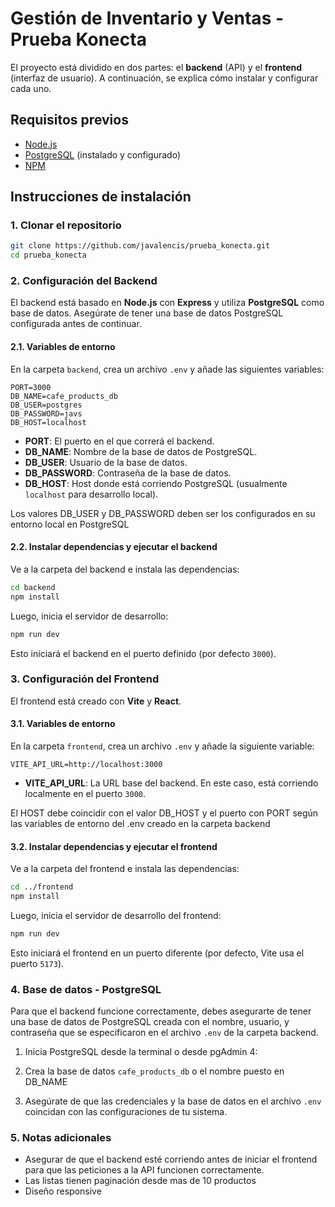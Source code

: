# Gestión de Inventario y Ventas - Prueba Konecta

El proyecto está dividido en dos partes: el **backend** (API) y el **frontend** (interfaz de usuario). A continuación, se explica cómo instalar y configurar cada uno.

## Requisitos previos

- [Node.js](https://nodejs.org/) 
- [PostgreSQL](https://www.postgresql.org/) (instalado y configurado)
- [NPM](https://www.npmjs.com/)

## Instrucciones de instalación

### 1. Clonar el repositorio

```bash
git clone https://github.com/javalencis/prueba_konecta.git
cd prueba_konecta
```

### 2. Configuración del Backend

El backend está basado en **Node.js** con **Express** y utiliza **PostgreSQL** como base de datos. Asegúrate de tener una base de datos PostgreSQL configurada antes de continuar.

#### 2.1. Variables de entorno

En la carpeta `backend`, crea un archivo `.env` y añade las siguientes variables:

```env
PORT=3000
DB_NAME=cafe_products_db
DB_USER=postgres
DB_PASSWORD=javs
DB_HOST=localhost
```

- **PORT**: El puerto en el que correrá el backend.
- **DB_NAME**: Nombre de la base de datos de PostgreSQL.
- **DB_USER**: Usuario de la base de datos.
- **DB_PASSWORD**: Contraseña de la base de datos.
- **DB_HOST**: Host donde está corriendo PostgreSQL (usualmente `localhost` para desarrollo local).

Los valores DB_USER y DB_PASSWORD deben ser los configurados en su entorno local en PostgreSQL

#### 2.2. Instalar dependencias y ejecutar el backend

Ve a la carpeta del backend e instala las dependencias:

```bash
cd backend
npm install
```

Luego, inicia el servidor de desarrollo:

```bash
npm run dev
```

Esto iniciará el backend en el puerto definido (por defecto `3000`).

### 3. Configuración del Frontend

El frontend está creado con **Vite** y **React**.

#### 3.1. Variables de entorno

En la carpeta `frontend`, crea un archivo `.env` y añade la siguiente variable:

```env
VITE_API_URL=http://localhost:3000
```

- **VITE_API_URL**: La URL base del backend. En este caso, está corriendo localmente en el puerto `3000`.

El HOST debe coincidir con el valor DB_HOST y el puerto con PORT según las variables de entorno del .env creado en la carpeta backend

#### 3.2. Instalar dependencias y ejecutar el frontend

Ve a la carpeta del frontend e instala las dependencias:

```bash
cd ../frontend
npm install
```

Luego, inicia el servidor de desarrollo del frontend:

```bash
npm run dev
```

Esto iniciará el frontend en un puerto diferente (por defecto, Vite usa el puerto `5173`).

### 4. Base de datos - PostgreSQL

Para que el backend funcione correctamente, debes asegurarte de tener una base de datos de PostgreSQL creada con el nombre, usuario, y contraseña que se especificaron en el archivo `.env` de la carpeta backend.

1. Inicia PostgreSQL desde la terminal o desde pgAdmin 4:
   
2. Crea la base de datos ```cafe_products_db``` o el nombre puesto en DB_NAME
  
3. Asegúrate de que las credenciales y la base de datos en el archivo `.env` coincidan con las configuraciones de tu sistema.

### 5. Notas adicionales

- Asegurar de que el backend esté corriendo antes de iniciar el frontend para que las peticiones a la API funcionen correctamente.
- Las listas tienen paginación desde mas de 10 productos
- Diseño responsive

